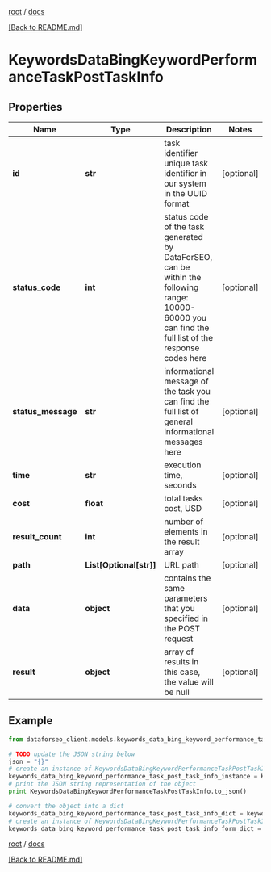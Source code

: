 [root](./../ "root") / [docs](./ "docs")

[[Back to README.md]](./../README.md "[Back to README.md]")

# KeywordsDataBingKeywordPerformanceTaskPostTaskInfo

## Properties

Name | Type | Description | Notes
------------ | ------------- | ------------- | -------------
**id** | **str** | task identifier unique task identifier in our system in the UUID format | [optional]
**status_code** | **int** | status code of the task generated by DataForSEO, can be within the following range: 10000-60000 you can find the full list of the response codes here | [optional]
**status_message** | **str** | informational message of the task you can find the full list of general informational messages here | [optional]
**time** | **str** | execution time, seconds | [optional]
**cost** | **float** | total tasks cost, USD | [optional]
**result_count** | **int** | number of elements in the result array | [optional]
**path** | **List[Optional[str]]** | URL path | [optional]
**data** | **object** | contains the same parameters that you specified in the POST request | [optional]
**result** | **object** | array of results in this case, the value will be null | [optional]

## Example

```python
from dataforseo_client.models.keywords_data_bing_keyword_performance_task_post_task_info import KeywordsDataBingKeywordPerformanceTaskPostTaskInfo

# TODO update the JSON string below
json = "{}"
# create an instance of KeywordsDataBingKeywordPerformanceTaskPostTaskInfo from a JSON string
keywords_data_bing_keyword_performance_task_post_task_info_instance = KeywordsDataBingKeywordPerformanceTaskPostTaskInfo.from_json(json)
# print the JSON string representation of the object
print KeywordsDataBingKeywordPerformanceTaskPostTaskInfo.to_json()

# convert the object into a dict
keywords_data_bing_keyword_performance_task_post_task_info_dict = keywords_data_bing_keyword_performance_task_post_task_info_instance.to_dict()
# create an instance of KeywordsDataBingKeywordPerformanceTaskPostTaskInfo from a dict
keywords_data_bing_keyword_performance_task_post_task_info_form_dict = keywords_data_bing_keyword_performance_task_post_task_info.from_dict(keywords_data_bing_keyword_performance_task_post_task_info_dict)
```

  

[root](./../ "root") / [docs](./ "docs")

[[Back to README.md]](./../README.md "[Back to README.md]")